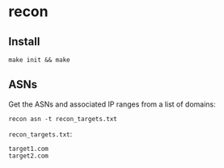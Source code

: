# recon
## Install
```
make init && make
```

## ASNs
Get the ASNs and associated IP ranges from a list of domains:
```
recon asn -t recon_targets.txt 
```

`recon_targets.txt`:
```
target1.com
target2.com
```